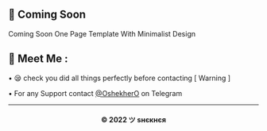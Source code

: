 ## 🌟 Coming Soon

Coming Soon One Page Template With Minimalist Design

## 🤗 Meet Me :

• 😪 check you did all things perfectly before contacting [ Warning ] <br>

• For any Support contact [@OshekherO](https://t.me/OshekherO) on Telegram <br>

---
<h4 align='center'>© 2022 ツ ѕнєкнєя</h4>

<!-- DO NOT REMOVE THIS CREDIT 🤬 🤬 -->

